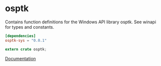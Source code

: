 # osptk #
Contains function definitions for the Windows API library osptk. See winapi for types and constants.

```toml
[dependencies]
osptk-sys = "0.0.1"
```

```rust
extern crate osptk;
```

[Documentation](https://retep998.github.io/doc/winapi/osptk/)
